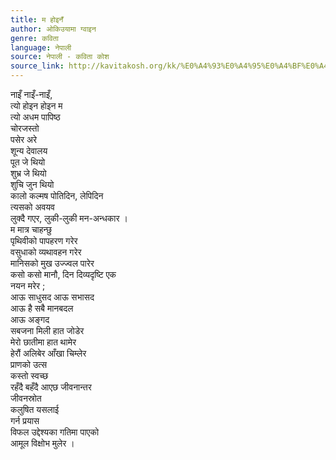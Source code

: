 ```yaml
---
title: म होइनँ
author: ओकिउयामा ग्वाइन
genre: कविता
language: नेपाली
source: नेपाली - कविता कोश
source_link: http://kavitakosh.org/kk/%E0%A4%93%E0%A4%95%E0%A4%BF%E0%A4%89%E0%A4%AF%E0%A4%BE%E0%A4%AE%E0%A4%BE_%E0%A4%97%E0%A5%8D%E0%A4%B5%E0%A4%BE%E0%A4%87%E0%A4%A8
---
```


नाइँ नाइँ-नाइँ,  
त्यो होइन होइन म  
त्यो अधम पापिष्ठ  
चोरजस्तो  
पसेर अरे  
शून्य देवालय  
पूत जे थियो  
शुभ्र जे थियो  
शुचि जुन थियो  
कालो कल्मष पोतिदिन, लेपिदिन  
त्यसको अवयव  
लुक्दै गएर, लुकी-लुकी मन-अन्धकार ।  
म मात्र चाहन्छु  
पृथिवीको पापहरण गरेर  
वसुधाको व्यथावहन गरेर  
मानिसको मुख उज्ज्वल पारेर  
कसो कसो मानौ, दिन दिव्यदृष्टि एक  
नयन मरेर ;  
आऊ साधुसद आऊ सभासद  
आऊ है सबै मानबदल  
आऊ अङ्गद  
सबजना मिली हात जोडेर  
मेरो छातीमा हात थामेर  
हेरौं अलिबेर आँखा चिम्लेर  
प्राणको उत्स  
कस्तो स्वच्छ  
रहँदै बहँदै आएछ जीवनान्तर  
जीवनस्रोत  
कलुषित यसलाई  
गर्न प्रयास  
विफल उद्देश्यका गतिमा पाएको  
आमूल विक्षोभ मुलेर ।
